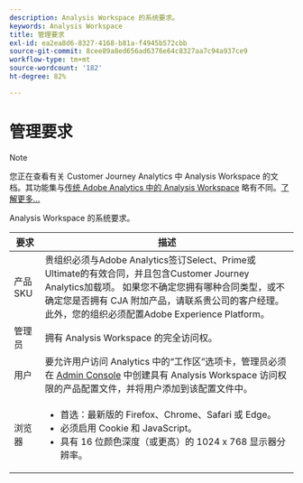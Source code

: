 ```yaml
---
description: Analysis Workspace 的系统要求。
keywords: Analysis Workspace
title: 管理要求
exl-id: ea2ea8d6-8327-4168-b81a-f4945b572cbb
source-git-commit: 8cee89a8ed656ad6376e64c8327aa7c94a937ce9
workflow-type: tm+mt
source-wordcount: '182'
ht-degree: 82%

---
```


# 管理要求

>[!NOTE]
>
>您正在查看有关 Customer Journey Analytics 中 Analysis Workspace 的文档。其功能集与[传统 Adobe Analytics 中的 Analysis Workspace](https://experienceleague.adobe.com/docs/analytics/analyze/analysis-workspace/home.html?lang=zh-Hans) 略有不同。[了解更多...](/help/getting-started/cja-aa.md)

Analysis Workspace 的系统要求。

| 要求 | 描述 |
|--- |--- |
| 产品 SKU | 贵组织必须与Adobe Analytics签订Select、Prime或Ultimate的有效合同，并且包含Customer Journey Analytics加载项。 如果您不确定您拥有哪种合同类型，或不确定您是否拥有 CJA 附加产品，请联系贵公司的客户经理。此外，您的组织必须配置Adobe Experience Platform。 |
| 管理员 | 拥有 Analysis Workspace 的完全访问权。 |
| 用户 | 要允许用户访问 Analytics 中的“工作区”选项卡，管理员必须在 [Admin Console](https://experienceleague.adobe.com/docs/analytics/admin/admin-console/permissions/product-profile.html?lang=zh-Hans) 中创建具有 Analysis Workspace 访问权限的产品配置文件，并将用户添加到该配置文件中。 |
| 浏览器 | <ul><li>首选：最新版的 Firefox、Chrome、Safari 或 Edge。</li><li>必须启用 Cookie 和 JavaScript。</li><li>具有 16 位颜色深度（或更高）的 1024 x 768 显示器分辨率。</li></ul> |
